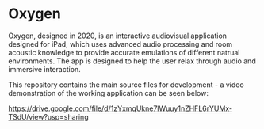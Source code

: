 # Oxygen

Oxygen, designed in 2020, is an interactive audiovisual application designed for iPad, which uses advanced audio processing and room acoustic knowledge to provide accurate emulations of different natrual environments. The app is designed to help the user relax through audio and immersive interaction.

This repository contains the main source files for development - a video demonstration of the working application can be seen below:

https://drive.google.com/file/d/1zYxmqUkne7lWuuy1nZHFL6rYUMx-TSdU/view?usp=sharing
